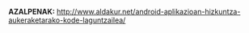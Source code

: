 **AZALPENAK:**
http://www.aldakur.net/android-aplikazioan-hizkuntza-aukeraketarako-kode-laguntzailea/